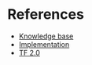 # References

- [Knowledge base](https://arxiv.org/abs/1604.07379)
- [Implementation](https://raw.githubusercontent.com/eriklindernoren/Keras-GAN/master/context_encoder/context_encoder.py)
- [TF 2.0](https://medium.com/tensorflow/standardizing-on-keras-guidance-on-high-level-apis-in-tensorflow-2-0-bad2b04c819a)
